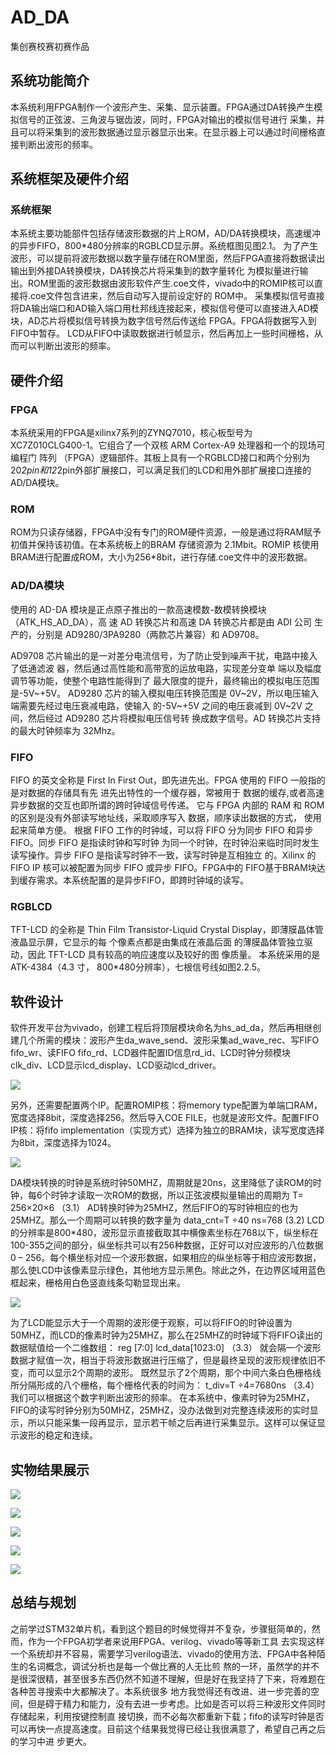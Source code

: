 # AD_DA
集创赛校赛初赛作品


##	系统功能简介
本系统利用FPGA制作一个波形产生、采集、显示装置。FPGA通过DA转换产生模拟信号的正弦波、三角波与锯齿波，同时，FPGA对输出的模拟信号进行
采集，并且可以将采集到的波形数据通过显示器显示出来。在显示器上可以通过时间栅格直接判断出波形的频率。

## 系统框架及硬件介绍
### 系统框架

本系统主要功能部件包括存储波形数据的片上ROM，AD/DA转换模块，高速缓冲的异步FIFO，800*480分辨率的RGBLCD显示屏。系统框图见图2.1。
为了产生波形，可以提前将波形数据以数字量存储在ROM里面，然后FPGA直接将数据读出输出到外接DA转换模块，DA转换芯片将采集到的数字量转化
为模拟量进行输出。ROM里面的波形数据由波形软件产生.coe文件，vivado中的ROMIP核可以直接将.coe文件包含进来，然后自动写入提前设定好的
ROM中。
采集模拟信号直接将DA输出端口和AD输入端口用杜邦线连接起来，模拟信号便可以直接进入AD模块，AD芯片将模拟信号转换为数字信号然后传送给
FPGA。FPGA将数据写入到FIFO中暂存。
LCD从FIFO中读取数据进行帧显示，然后再加上一些时间栅格，从而可以判断出波形的频率。

## 硬件介绍
### FPGA
本系统采用的FPGA是xilinx7系列的ZYNQ7010，核心板型号为XC7Z010CLG400-1。它组合了一个双核 ARM Cortex-A9 处理器和一个的现场可编程门
阵列 （FPGA）逻辑部件。其板上具有一个RGBLCD接口和两个分别为20*2pin和12*2pin外部扩展接口，可以满足我们的LCD和用外部扩展接口连接的
AD/DA模块。
### ROM
ROM为只读存储器，FPGA中没有专门的ROM硬件资源，一般是通过将RAM赋予初值并保持该初值。在本系统板上的BRAM 存储资源为 2.1Mbit。ROMIP
核使用BRAM进行配置成ROM，大小为256*8bit，进行存储.coe文件中的波形数据。
### AD/DA模块
  使用的 AD-DA 模块是正点原子推出的一款高速模数-数模转换模块（ATK_HS_AD_DA），高 速 AD 转换芯片和高速 DA 转换芯片都是由 ADI 公司
  生产的，分别是 AD9280/3PA9280（两款芯片兼容）和 AD9708。

AD9708 芯片输出的是一对差分电流信号，为了防止受到噪声干扰，电路中接入了低通滤波 器，然后通过高性能和高带宽的运放电路，实现差分变单
端以及幅度调节等功能，使整个电路性能得到了 最大限度的提升，最终输出的模拟电压范围是-5V~+5V。 AD9280 芯片的输入模拟电压转换范围是
 0V~2V，所以电压输入端需要先经过电压衰减电路，使输入 的-5V~+5V 之间的电压衰减到 0V~2V 之间，然后经过 AD9280 芯片将模拟电压信号转
 换成数字信号。AD 转换芯片支持的最大时钟频率为 32Mhz。




###	FIFO
FIFO 的英文全称是 First In First Out，即先进先出。FPGA 使用的 FIFO 一般指的是对数据的存储具有先 进先出特性的一个缓存器，常被用于
数据的缓存,或者高速异步数据的交互也即所谓的跨时钟域信号传递。 它与 FPGA 内部的 RAM 和 ROM 的区别是没有外部读写地址线，采取顺序写入
数据，顺序读出数据的方式， 使用起来简单方便。
根据 FIFO 工作的时钟域，可以将 FIFO 分为同步 FIFO 和异步 FIFO。同步 FIFO 是指读时钟和写时钟 为同一个时钟，在时钟沿来临时同时发生
读写操作。异步 FIFO 是指读写时钟不一致，读写时钟是互相独立 的。Xilinx 的 FIFO IP 核可以被配置为同步 FIFO 或异步 FIFO。FPGA中的
FIFO基于BRAM块达到缓存需求。本系统配置的是异步FIFO，即跨时钟域的读写。



### RGBLCD
TFT-LCD 的全称是 Thin Film Transistor-Liquid Crystal Display，即薄膜晶体管液晶显示屏，它显示的每 个像素点都是由集成在液晶后面
的薄膜晶体管独立驱动，因此 TFT-LCD 具有较高的响应速度以及较好的图 像质量。
本系统采用的是ATK-4384（4.3 寸， 800*480分辨率），七根信号线如图2.2.5。



##	软件设计
软件开发平台为vivado，创建工程后将顶层模块命名为hs_ad_da，然后再相继创建几个所需的模块：波形产生da_wave_send、波形采集ad_wave_rec、写FIFO fifo_wr、读FIFO fifo_rd、LCD器件配置ID信息rd_id、LCD时钟分频模块clk_div、LCD显示lcd_display、LCD驱动lcd_driver。

![](https://gitee.com/RKayer/blogimage/raw/master/img/ad_da.png)

另外，还需要配置两个IP。配置ROMIP核：将memory type配置为单端口RAM，宽度选择8bit，深度选择256。然后导入COE FILE，也就是波形文件。配置FIFO IP核：将fifo implementation（实现方式）选择为独立的BRAM块，读写宽度选择为8bit，深度选择为1024。

![](https://gitee.com/RKayer/blogimage/raw/master/img/block.png)

DA模块转换的时钟是系统时钟50MHZ，周期就是20ns，这里降低了读ROM的时钟，每6个时钟才读取一次ROM的数据，所以正弦波模拟量输出的周期为
			   	           T= 256×20×6                               （3.1）
AD转换时钟为25MHZ，然后FIFO的写时钟相应的也为25MHZ。那么一个周期可以转换的数字量为
					       data_cnt=T ÷40 ns=768                       (3.2)
LCD的分辨率是800*480，波形显示直接截取其中横像素坐标在768以下，纵坐标在100-355之间的部分，纵坐标共可以有256种数据，正好可以对应波形的八位数据0 – 256。每个横坐标对应一个波形数据，如果相应的纵坐标等于相应波形数据，那么使LCD中该像素显示绿色，其他地方显示黑色。除此之外，在边界区域用蓝色框起来，栅格用白色竖直线条勾勒显现出来。

![](https://gitee.com/RKayer/blogimage/raw/master/img/lcd_code.png)

为了LCD能显示大于一个周期的波形便于观察，可以将FIFO的时钟设置为50MHZ，而LCD的像素时钟为25MHZ，那么在25MHZ的时钟域下将FIFO读出的数据赋值给一个二维数组：
					   reg [7:0]   lcd_data[1023:0]			         （3.3）
就会隔一个波形数据才赋值一次，相当于将波形数据进行压缩了，但是最终呈现的波形规律依旧不变，而可以显示2个周期的波形。
既然显示了2个周期，那个中间六条白色栅格线所分隔形成的八个栅格，每个栅格代表的时间为：
				           	t_div=T ÷4=7680ns                       （3.4）
我们可以根据这个数字判断出波形的频率。
在本系统中，像素时钟为25MHZ，FIFO的读写时钟分别为50MHZ，25MHZ，没办法做到对完整连续波形的实时显示，所以只能采集一段再显示，显示若干帧之后再进行采集显示。这样可以保证显示波形的稳定和连续。


##	实物结果展示

![](https://gitee.com/RKayer/blogimage/raw/master/img/sin_wave.png)

![](https://gitee.com/RKayer/blogimage/raw/master/img/tran_wave.png)

![](https://gitee.com/RKayer/blogimage/raw/master/img/20220224022057.png)

![](https://gitee.com/RKayer/blogimage/raw/master/img/20220224022158.png)

![](https://gitee.com/RKayer/blogimage/raw/master/img/20220224022237.png)

##	总结与规划
之前学过STM32单片机，看到这个题目的时候觉得并不复杂，步骤挺简单的，然而，作为一个FPGA初学者来说用FPGA、verilog、vivado等等新工具
去实现这样一个系统却并不容易，需要学习verilog语法、vivado的使用方法、FPGA中各种陌生的名词概念，调试分析也是每一个做比赛的人无比煎
熬的一环，虽然学的并不是很深很精，甚至很多东西仍然不知道不理解，但是好在我坚持了下来，将难题在各种苦寻搜索中大都解决了。本系统很多
地方我觉得还有改进、进一步完善的空间，但是碍于精力和能力，没有去进一步考虑。比如是否可以将三种波形文件同时存储起来，利用按键控制直
接切换，而不必每次都重新下载；fifo的读写时钟是否可以再快一点提高速度。目前这个结果我觉得已经让我很满意了，希望自己再之后的学习中进
步更大。
